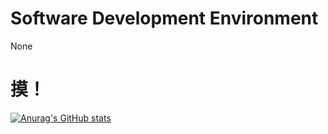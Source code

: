 # Software Development Environment
None




# 摸！
[![Anurag's GitHub stats](https://github-readme-stats.vercel.app/api?username=HanlieChina)](https://github.com/anuraghazra/github-readme-stats)
